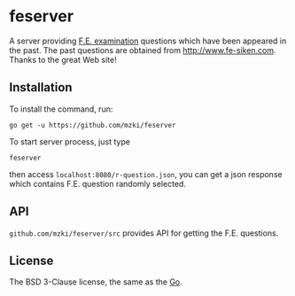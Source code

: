 # feserver
A server providing [F.E. examination](https://www.jitec.ipa.go.jp/1_11seido/fe.html) questions 
which have been appeared in the past.
The past questions are obtained from http://www.fe-siken.com.
Thanks to the great Web site!


## Installation

To install the command, run: 

```
go get -u https://github.com/mzki/feserver
```

To start server process, just type
```
feserver
```
then access `localhost:8080/r-question.json`,
you can get a json response which contains F.E. question randomly selected.   

## API

`github.com/mzki/feserver/src` provides API for getting the F.E. questions.

## License

The BSD 3-Clause license, the same as the [Go](https://golang.org/).
